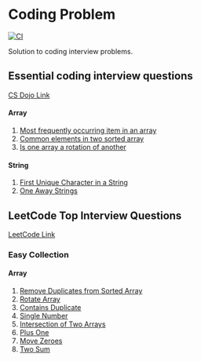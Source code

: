 # Coding Problem

[![CI](https://github.com/apvasanth03/CodingProblem/workflows/CI/badge.svg)](https://github.com/apvasanth03/CodingProblem/actions)

Solution to coding interview problems.

## Essential coding interview questions

[CS Dojo Link](https://www.udemy.com/course/11-essential-coding-interview-questions/)

#### Array

1. [Most frequently occurring item in an array](https://github.com/apvasanth03/CodingProblem/blob/master/documentation/essentialquestions/array/most_frequently_occurring_item_in_an_array.md)
2. [Common elements in two sorted array](https://github.com/apvasanth03/CodingProblem/blob/master/documentation/essentialquestions/array/common_elements_in_two_sorted_array.md)
3. [Is one array a rotation of another](https://github.com/apvasanth03/CodingProblem/blob/master/documentation/essentialquestions/array/is_one_array_rotation_of_another.md)

#### String

1. [First Unique Character in a String](https://github.com/apvasanth03/CodingProblem/blob/master/documentation/essentialquestions/string/first_unique_character_in_a_string.md)
2. [One Away Strings](https://github.com/apvasanth03/CodingProblem/blob/master/documentation/essentialquestions/string/one_away_strings.md)

## LeetCode Top Interview Questions

[LeetCode Link](https://leetcode.com/explore/interview/card/top-interview-questions-easy/)

### Easy Collection

#### Array

1. [Remove Duplicates from Sorted Array](https://github.com/apvasanth03/CodingProblem/blob/master/documentation/leetcode/topquestions/easy/array/remove_duplicates_from_sorted_array.md)
2. [Rotate Array](https://github.com/apvasanth03/CodingProblem/blob/master/documentation/leetcode/topquestions/easy/array/rotate_array.md)
3. [Contains Duplicate](https://github.com/apvasanth03/CodingProblem/blob/master/documentation/leetcode/topquestions/easy/array/contains_duplicate.md)
4. [Single Number](https://github.com/apvasanth03/CodingProblem/blob/master/documentation/leetcode/topquestions/easy/array/single_number.md)
5. [Intersection of Two Arrays](https://github.com/apvasanth03/CodingProblem/blob/master/documentation/leetcode/topquestions/easy/array/intersection_of_two_arrays.md)
6. [Plus One](https://github.com/apvasanth03/CodingProblem/blob/master/documentation/leetcode/topquestions/easy/array/plus_one.md)
7. [Move Zeroes](https://github.com/apvasanth03/CodingProblem/blob/master/documentation/leetcode/topquestions/easy/array/move_zeroes.md)
8. [Two Sum](https://github.com/apvasanth03/CodingProblem/blob/master/documentation/leetcode/topquestions/easy/array/two_sum.md)


